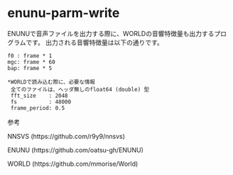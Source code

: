 # enunu-parm-write
ENUNUで音声ファイルを出力する際に、WORLDの音響特徴量も出力するプログラムです。
出力される音響特徴量は以下の通りです。

	f0 : frame * 1
	mgc: frame * 60
	bap: frame * 5
	
	*WORLDで読み込む際に、必要な情報
	 全てのファイルは、ヘッダ無しのfloat64 (double) 型
	 fft_size    : 2048 
	 fs          : 48000
	 frame_period: 0.5

参考
<p>NNSVS (https://github.com/r9y9/nnsvs)</p>	
<p>ENUNU (https://github.com/oatsu-gh/ENUNU)</p>
<p>WORLD (https://github.com/mmorise/World)</p>
